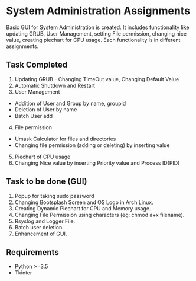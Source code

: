 # System Administration Assignments
Basic GUI for System Administration is created. It includes functionality like updating GRUB, User Management, setting File permission,
changing nice value, creating piechart for CPU usage. Each functionality is in different assignments.

## Task Completed
1. Updating GRUB - Changing TimeOut value, Changing Default Value
2. Automatic Shutdown and Restart
3. User Management
- Addition of User and Group by name, groupid
- Deletion of User by name
- Batch User add 
4. File permission
- Umask Calculator for files and directories
- Changing file permission (adding or deleting) by inserting value 
5. Piechart of CPU usage
6. Changing Nice value by inserting Priority value and Process ID(PID) 

## Task to be done (GUI)
1. Popup for taking sudo password
2. Changing Bootsplash Screen and OS Logo in Arch Linux.
3. Creating Dynamic Piechart for CPU and Memory usage.
4. Changing File Permission using characters (eg: chmod a+x filename).
5. Rsyslog and Logger File. 
6. Batch user deletion.
7. Enhancement of GUI.

## Requirements
* Python >=3.5
* Tkinter







